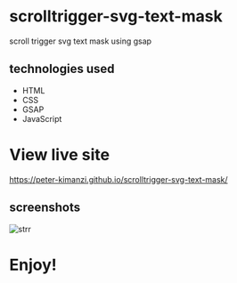 # scrolltrigger-svg-text-mask

scroll trigger svg text mask using gsap

## technologies used
* HTML
* CSS
* GSAP
* JavaScript


# View live site

https://peter-kimanzi.github.io/scrolltrigger-svg-text-mask/

## screenshots
![strr](https://user-images.githubusercontent.com/71552773/174469925-519b55e9-a020-4656-b41d-dc02cbf61b1a.PNG)



# Enjoy!
